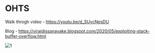 # OHTS

Walk throgh video - https://youtu.be/d_SUycNesDU

Blog - https://virajdissanayake.blogspot.com/2020/05/exploiting-stack-buffer-overflow.html

![1](https://user-images.githubusercontent.com/41176872/81694121-941dea00-947e-11ea-9d07-8db9a2c214c3.PNG)
